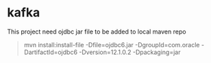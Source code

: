 # kafka

This project need ojdbc jar file to be added to local maven repo


>mvn install:install-file -Dfile=ojdbc6.jar -DgroupId=com.oracle -DartifactId=ojdbc6 -Dversion=12.1.0.2 -Dpackaging=jar
